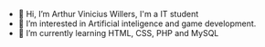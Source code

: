 - 👋 Hi, I’m Arthur Vinicius Willers, I'm a IT student
- 👀 I’m interested in Artificial inteligence and game development.
- 🌱 I’m currently learning HTML, CSS, PHP and MySQL
